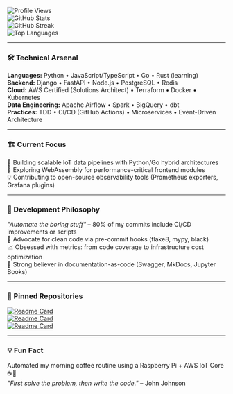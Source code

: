 ![Profile Views](https://komarev.com/ghpvc/?username=mandybrady246&color=blueviolet&style=flat-square)  
![GitHub Stats](https://github-readme-stats.vercel.app/api?username=mandybrady246&show_icons=true&theme=radical&hide_title=true&include_all_commits=true&count_private=true)  
![GitHub Streak](https://streak-stats.demolab.com?user=mandybrady246&theme=merko&date_format=M%20j%5B%2C%20Y%5D)  
![Top Languages](https://github-readme-stats.vercel.app/api/top-langs/?username=mandybrady246&layout=compact&theme=dark&langs_count=6&hide=html,css)

---

### 🛠️ Technical Arsenal  
**Languages:** Python • JavaScript/TypeScript • Go • Rust (learning)  
**Backend:** Django • FastAPI • Node.js • PostgreSQL • Redis  
**Cloud:** AWS Certified (Solutions Architect) • Terraform • Docker • Kubernetes  
**Data Engineering:** Apache Airflow • Spark • BigQuery • dbt  
**Practices:** TDD • CI/CD (GitHub Actions) • Microservices • Event-Driven Architecture  

---

### 🏗️ Current Focus  
🔭 Building scalable IoT data pipelines with Python/Go hybrid architectures  
🌱 Exploring WebAssembly for performance-critical frontend modules  
💡 Contributing to open-source observability tools (Prometheus exporters, Grafana plugins)  

---

### 🎯 Development Philosophy  
*"Automate the boring stuff"* – 80% of my commits include CI/CD improvements or scripts  
🚀 Advocate for clean code via pre-commit hooks (flake8, mypy, black)  
📈 Obsessed with metrics: from code coverage to infrastructure cost optimization  
🤝 Strong believer in documentation-as-code (Swagger, MkDocs, Jupyter Books)  

---

### 📌 Pinned Repositories  
[![Readme Card](https://github-readme-stats.vercel.app/api/pin/?username=mandybrady246&repo=cloud-cost-optimizer&theme=vision-friendly-dark)](https://github.com/mandybrady246/cloud-cost-optimizer)  
[![Readme Card](https://github-readme-stats.vercel.app/api/pin/?username=mandybrady246&repo=iot-data-pipeline&theme=vision-friendly-dark)](https://github.com/mandybrady246/iot-data-pipeline)  
[![Readme Card](https://github-readme-stats.vercel.app/api/pin/?username=mandybrady246&repo=grafana-custom-plugins&theme=vision-friendly-dark)](https://github.com/mandybrady246/grafana-custom-plugins)  

---

### 💡 Fun Fact  
Automated my morning coffee routine using a Raspberry Pi + AWS IoT Core ☕🤖  
*"First solve the problem, then write the code."* – John Johnson
